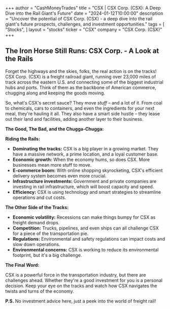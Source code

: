 +++
author = "CashMoneyTrades"
title = "CSX |  CSX Corp. (CSX): A Deep Dive into the Rail Giant's Future"
date = "2024-01-12T10:00:00"
description = "Uncover the potential of CSX Corp. (CSX) - a deep dive into the rail giant's future prospects, challenges, and investment opportunities."
tags = [
"Stocks",
]
layout = "stocks"
ticker = "CSX"
company = "CSX Corp. (CSX)"
+++
        


## The Iron Horse Still Runs: CSX Corp. - A Look at the Rails

Forget the highways and the skies, folks, the real action is on the tracks!  CSX Corp. (CSX) is a freight railroad giant, running over 23,000 miles of track across the eastern U.S. and connecting some of the biggest industrial hubs and ports. Think of them as the backbone of American commerce, chugging along and keeping the goods moving. 

So, what's CSX's secret sauce? They move *stuff* – and a lot of it. From coal to chemicals, cars to containers, and even the ingredients for your next meal, they're hauling it all.  They also have a smart side hustle – they lease out their land and facilities, adding another layer to their business. 

**The Good, The Bad, and the Chugga-Chugga:**

**Riding the Rails:** 

* **Dominating the tracks:** CSX is a big player in a growing market.  They have a massive network, a prime location, and a loyal customer base. 
* **Economic growth:** When the economy hums, so does CSX.  More businesses mean more stuff to move.
* **E-commerce boom:**  With online shopping skyrocketing, CSX's efficient delivery system becomes even more crucial.
* **Infrastructure investments:**  Government and private companies are investing in rail infrastructure, which will boost capacity and speed.
* **Efficiency:** CSX is using technology and smart strategies to streamline operations and cut costs. 

**The Other Side of the Tracks:**

* **Economic volatility:**  Recessions can make things bumpy for CSX as freight demand drops. 
* **Competition:**  Trucks, pipelines, and even ships can all challenge CSX for a piece of the transportation pie.
* **Regulations:**  Environmental and safety regulations can impact costs and slow down operations.
* **Environmental concerns:**  CSX is working to reduce its environmental footprint, but it's a big challenge. 

**The Final Word:**

CSX is a powerful force in the transportation industry, but there are challenges ahead.  Whether they're a good investment for you is a personal decision. Keep your eye on the tracks and watch how CSX navigates the twists and turns of the economy.  

**P.S.** No investment advice here, just a peek into the world of freight rail! 

        